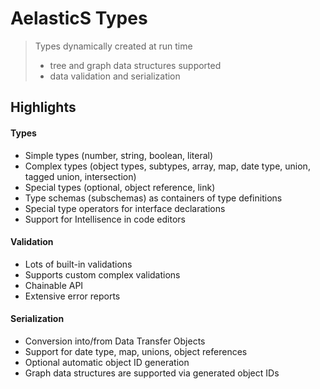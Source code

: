 # AelasticS Types

> Types dynamically created at run time 
> - tree and graph data structures supported 
> - data validation and serialization

## Highlights

#### Types 

- Simple types (number, string, boolean, literal)
- Complex types (object types, subtypes, array, map, date type, union, tagged union, intersection)
- Special types (optional, object reference, link)
- Type schemas (subschemas) as containers of type definitions
- Special type operators for interface declarations  
- Support for Intellisence in code editors


#### Validation
- Lots of built-in validations
- Supports custom complex validations
- Chainable API
- Extensive error reports

#### Serialization
- Conversion into/from Data Transfer Objects
- Support for date type, map, unions, object references
- Optional automatic object ID generation
- Graph data structures are supported via generated object IDs 


